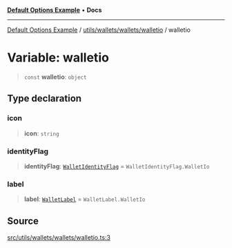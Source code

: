 [**Default Options Example**](../../../../../README.md) • **Docs**

***

[Default Options Example](../../../../../modules.md) / [utils/wallets/wallets/walletio](../README.md) / walletio

# Variable: walletio

> `const` **walletio**: `object`

## Type declaration

### icon

> **icon**: `string`

### identityFlag

> **identityFlag**: [`WalletIdentityFlag`](../../../types/enumerations/WalletIdentityFlag.md) = `WalletIdentityFlag.WalletIo`

### label

> **label**: [`WalletLabel`](../../../types/enumerations/WalletLabel.md) = `WalletLabel.WalletIo`

## Source

[src/utils/wallets/wallets/walletio.ts:3](https://github.com/bgd-labs/fe-shared/blob/022d31eeb7e61eeffe2ddf65992458f822122ffc/src/utils/wallets/wallets/walletio.ts#L3)
